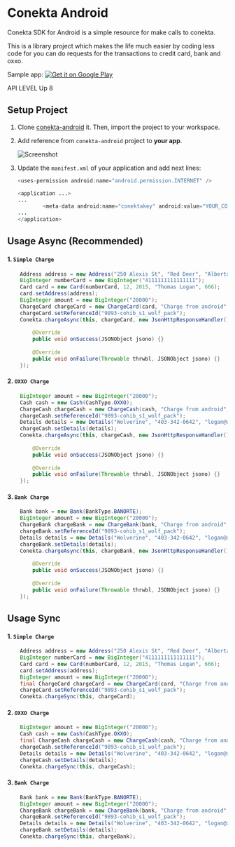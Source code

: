 Conekta Android
===============

Conekta SDK for Android is a simple resource for make calls to conekta.

This is a library project which makes the life much easier by coding less code for you can do requests for the transactions to credit card, bank and oxxo.

Sample app: 
<a href="https://play.google.com/store/apps/details?id=mx.yellowme.sample">
  <img alt="Get it on Google Play"
       src="https://developer.android.com/images/brand/en_generic_rgb_wo_45.png" />
</a>

API LEVEL Up 8

## Setup Project
1. Clone [conekta-android](https://github.com/javikin/conekta-android.git) it. Then, import the project to your workspace.
 
2. Add reference from `conekta-android` project to **your app**.

    ![Screenshot](https://raw.github.com/javikin/conekta-android/master/refs/import.png)
    
3. Update the `manifest.xml` of your application and add next lines:

	``` java
	<uses-permission android:name="android.permission.INTERNET" />
	
	<application ...>
	...
        	<meta-data android:name="conektakey" android:value="YOUR_CONEKTAKEY" />
	...
	</application>
	
	
## Usage Async (Recommended)
#### 1. `Simple Charge`
``` java
	Address address = new Address("250 Alexis St", "Red Deer", "Alberta", "Canada", "T4N 0B8");
	BigInteger numberCard = new BigInteger("4111111111111111");
	Card card = new Card(numberCard, 12, 2015, "Thomas Logan", 666);
	card.setAddress(address);
	BigInteger amount = new BigInteger("20000");
	ChargeCard chargeCard = new ChargeCard(card, "Charge from android", amount, Currency.MXN);
	chargeCard.setReferenceId("9893-cohib_s1_wolf_pack");
	Conekta.chargeAsync(this, chargeCard, new JsonHttpResponseHandler() {
	
		@Override
		public void onSuccess(JSONObject jsono) {}
		
		@Override
		public void onFailure(Throwable thrwbl, JSONObject jsono) {}
	});
```
        
#### 2. `OXXO Charge`
``` java
	BigInteger amount = new BigInteger("20000");
	Cash cash = new Cash(CashType.OXXO);
	ChargeCash chargeCash = new ChargeCash(cash, "Charge from android", amount, Currency.MXN);
	chargeCash.setReferenceId("9893-cohib_s1_wolf_pack");
	Details details = new Details("Wolverine", "403-342-0642", "logan@x-men.org");
	chargeCash.setDetails(details);
	Conekta.chargeAsync(this, chargeCash, new JsonHttpResponseHandler() {
	
		@Override
		public void onSuccess(JSONObject jsono) {}
		
		@Override
		public void onFailure(Throwable thrwbl, JSONObject jsono) {}
	});
```        
#### 3. `Bank Charge`
``` java
	Bank bank = new Bank(BankType.BANORTE);
	BigInteger amount = new BigInteger("20000");
	ChargeBank chargeBank = new ChargeBank(bank, "Charge from android", amount, Currency.MXN);
	chargeBank.setReferenceId("9893-cohib_s1_wolf_pack");
	Details details = new Details("Wolverine", "403-342-0642", "logan@x-men.org");
	chargeBank.setDetails(details);
	Conekta.chargeAsync(this, chargeBank, new JsonHttpResponseHandler() {
	
		@Override
		public void onSuccess(JSONObject jsono) {}
		
		@Override
		public void onFailure(Throwable thrwbl, JSONObject jsono) {}
	});
```
	
## Usage Sync

#### 1. `Simple Charge`

``` java
	Address address = new Address("250 Alexis St", "Red Deer", "Alberta", "Canada", "T4N 0B8");
	BigInteger numberCard = new BigInteger("4111111111111111");
	Card card = new Card(numberCard, 12, 2015, "Thomas Logan", 666);
	card.setAddress(address);
	BigInteger amount = new BigInteger("20000");
	final ChargeCard chargeCard = new ChargeCard(card, "Charge from android", amount, Currency.MXN);
	chargeCard.setReferenceId("9893-cohib_s1_wolf_pack");
	Conekta.chargeSync(this, chargeCard);
```        
#### 2. `OXXO Charge`
``` java
	BigInteger amount = new BigInteger("20000");
	Cash cash = new Cash(CashType.OXXO);
	final ChargeCash chargeCash = new ChargeCash(cash, "Charge from android", amount, Currency.MXN);
	chargeCash.setReferenceId("9893-cohib_s1_wolf_pack");
	Details details = new Details("Wolverine", "403-342-0642", "logan@x-men.org");
	chargeCash.setDetails(details);
	Conekta.chargeSync(this, chargeCash);
```         
#### 3. `Bank Charge`
``` java
	Bank bank = new Bank(BankType.BANORTE);
	BigInteger amount = new BigInteger("20000");
	ChargeBank chargeBank = new ChargeBank(bank, "Charge from android", amount, Currency.MXN);
	chargeBank.setReferenceId("9893-cohib_s1_wolf_pack");
	Details details = new Details("Wolverine", "403-342-0642", "logan@x-men.org");
	chargeBank.setDetails(details);
	Conekta.chargeSync(this, chargeBank);
```

        
        
        
        
